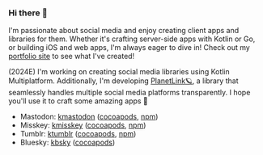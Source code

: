 ### Hi there 👋 

I'm passionate about social media and enjoy creating client apps and libraries for them. Whether it's crafting server-side apps with Kotlin or Go, or building iOS and web apps, I'm always eager to dive in! Check out my [portfolio site](https://uakihir0.github.io/) to see what I've created!

(2024E) I'm working on creating social media libraries using Kotlin Multiplatform. Additionally, I'm developing [PlanetLink🪐](https://github.com/uakihir0/planetlink), a library that seamlessly handles multiple social media platforms transparently. I hope you'll use it to craft some amazing apps 🙌

* Mastodon: [kmastodon](https://github.com/uakihir0/kmastodon) ([cocoapods](https://github.com/uakihir0/kmastodon-cocoapods), [npm](https://github.com/uakihir0/kmastodon.js))
* Misskey: [kmisskey](https://github.com/uakihir0/kmisskey) ([cocoapods](https://github.com/uakihir0/kmisskey-cocoapods), [npm](https://github.com/uakihir0/kmisskey.js))
* Tumblr: [ktumblr](https://github.com/uakihir0/ktumblr) ([cocoapods](https://github.com/uakihir0/ktumblr-cocoapods), [npm](https://github.com/uakihir0/ktumblr.js))
* Bluesky: [kbsky](https://github.com/uakihir0/kbsky) ([cocoapods](https://github.com/uakihir0/kbsky-cocoapods))
